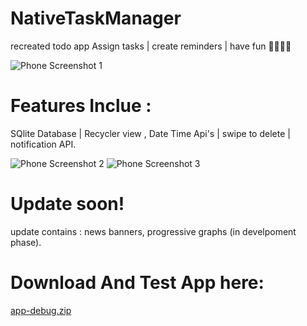 # NativeTaskManager
recreated todo app
Assign tasks | create reminders | have fun 🤸‍♂️🚴‍♂️

![Phone Screenshot 1](https://user-images.githubusercontent.com/120575133/216245575-d6155554-68fe-47be-91fb-b47cca08ca88.jpg)

# Features Inclue : 
SQlite Database | Recycler view , Date Time Api's | swipe to delete | notification API. 

![Phone Screenshot 2](https://user-images.githubusercontent.com/120575133/216245610-1fd51621-cd33-4e93-b749-00da744daefb.jpg)
![Phone Screenshot 3](https://user-images.githubusercontent.com/120575133/216246190-7aa67e3e-1612-405b-a272-587ef7d709ed.jpg)

# Update soon! 
update contains :  news banners, progressive graphs (in develpoment phase).

# Download And Test App here:

[app-debug.zip](https://github.com/Praveen-Eth/NativeTaskManager/files/10610157/app-debug.zip)
